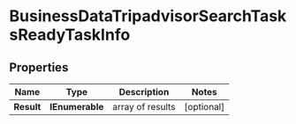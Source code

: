 # BusinessDataTripadvisorSearchTasksReadyTaskInfo


## Properties

| Name | Type | Description | Notes |
|------------ | ------------- | ------------- | -------------|
**Result** | **IEnumerable<BusinessDataTripadvisorSearchTasksReadyResultInfo>** | array of results |[optional]|